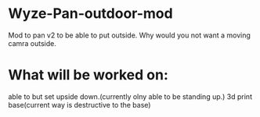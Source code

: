 # Wyze-Pan-outdoor-mod
Mod to pan v2 to be able to put outside.
Why would you not want a moving camra outside.


# What will be worked on:
able to but set upside down.(currently olny able to be standing up.)
3d print base(current way is destructive to the base)

